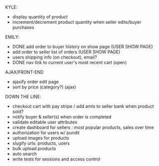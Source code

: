 KYLE:
- display quantity of product
- increment/decrement product quantity when seller edits/buyer purchases

EMILY:
- DONE add order to buyer history on show page   (USER SHOW PAGE)
- add order to seller list of orders        (USER SHOW PAGE)
- users shipping info (on checkout), email?
- DONE nav link to current user's most recent cart (open)

AJAX/FRONT-END
- ajaxify order edit page
- sort by price (category?) (ajax)



DOWN THE LINE:
- checkout cart with pay stripe / add amts to seller bank when product sold?
- notify buyer & seller(s) when order is completed
- validate editable user attributes
- create dashboard for sellers : most popular products, sales over time
- authorization for users w/ pundit
- upload images for products
- slugify urls: products, users
- bulk upload products
- auto search
- write tests for sessions and access control